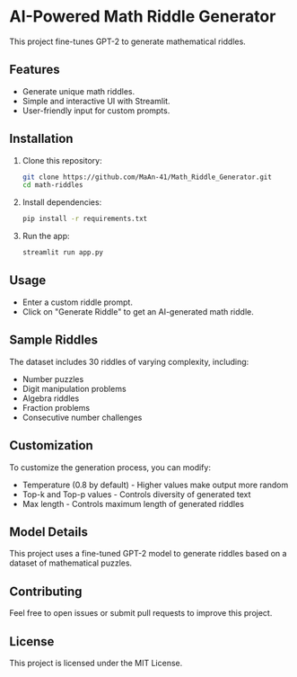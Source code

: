 # AI-Powered Math Riddle Generator

This project fine-tunes GPT-2 to generate mathematical riddles. 

## Features
- Generate unique math riddles.
- Simple and interactive UI with Streamlit.
- User-friendly input for custom prompts.

## Installation

1. Clone this repository:
   ```sh
   git clone https://github.com/MaAn-41/Math_Riddle_Generator.git
   cd math-riddles
   ```

2. Install dependencies:
   ```sh
   pip install -r requirements.txt
   ```

3. Run the app:
   ```sh
   streamlit run app.py
   ```

## Usage
- Enter a custom riddle prompt.
- Click on "Generate Riddle" to get an AI-generated math riddle.

## Sample Riddles

The dataset includes 30 riddles of varying complexity, including:

- Number puzzles
- Digit manipulation problems
- Algebra riddles
- Fraction problems
- Consecutive number challenges

## Customization

To customize the generation process, you can modify:

- Temperature (0.8 by default) - Higher values make output more random
- Top-k and Top-p values - Controls diversity of generated text
- Max length - Controls maximum length of generated riddles

## Model Details
This project uses a fine-tuned GPT-2 model to generate riddles based on a dataset of mathematical puzzles.

## Contributing
Feel free to open issues or submit pull requests to improve this project.

## License
This project is licensed under the MIT License.

